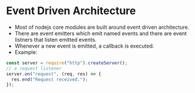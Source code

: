 # Event Driven Architecture

- Most of nodejs core modules are built around event driven architecture.
- There are event emitters which emit named events and there are event listners that listen emitted events.
- Whenever a new event is emitted, a callback is executed.
- Example:

```js
const server = require("http").createServer();
// a request listener
server.on("request", (req, res) => {
  res.end("Request received.");
});
```
